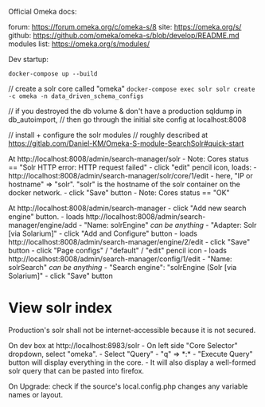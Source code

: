 Official Omeka docs:

forum:  https://forum.omeka.org/c/omeka-s/8
site:   https://omeka.org/s/
github: https://github.com/omeka/omeka-s/blob/develop/README.md
modules list:  https://omeka.org/s/modules/



Dev startup:

`docker-compose up --build`

// create a solr core called "omeka"
`docker-compose exec solr solr create -c omeka -n data_driven_schema_configs`

// if you destroyed the db volume & don't have a production sqldump in db_autoimport,
// then go through the initial site config at localhost:8008

// install + configure the solr modules
// roughly described at https://gitlab.com/Daniel-KM/Omeka-S-module-SearchSolr#quick-start

At http://localhost:8008/admin/search-manager/solr
	-  Note: Cores status == "Solr HTTP error: HTTP request failed"
	-  click "edit" pencil icon, loads:
		-  http://localhost:8008/admin/search-manager/solr/core/1/edit
    	-  here, "IP or hostname" => "solr".  "solr" is the hostname of the solr container on the docker network.
    	-  click "Save" button
    - Note: Cores status == "OK"

At http://localhost:8008/admin/search-manager
	- click "Add new search engine" button.
		- loads http://localhost:8008/admin/search-manager/engine/add
		- "Name: solrEngine"   *can be anything*
		- "Adapter: Solr \[via Solarium\]"
		- click "Add and Configure" button
			- loads http://localhost:8008/admin/search-manager/engine/2/edit
			- click "Save" button
	- click "Page configs" / "default" / "edit" pencil icon
		- loads http://localhost:8008/admin/search-manager/config/1/edit
		- "Name: solrSearch"  *can be anything*
		- "Search engine": "solrEngine (Solr \[via Solarium\]"
		- click "Save" button


# View solr index

Production's solr shall not be internet-accessible because it is not secured.

On dev box at http://localhost:8983/solr
    -  On left side "Core Selector" dropdown, select "omeka".
    -  Select "Query"
    -  "q" => \*:\*
    -  "Execute Query" button will display everything in the core.
    -  It will also display a well-formed solr query that can be pasted into firefox.


On Upgrade: check if the source's local.config.php changes any variable names or layout.
